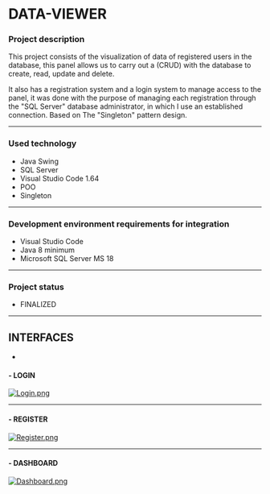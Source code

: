 # **DATA-VIEWER**

### **Project description**

This project consists of the visualization of data of registered users in the database, this panel allows us to carry out a (CRUD) with the database to create, read, update and delete.

It also has a registration system and a login system to manage access to the panel, it was done with the purpose of managing each registration through the "SQL Server" database administrator, in which I use an established connection. Based on The "Singleton" pattern design.

-----------------------------------------

### **Used technology**

- Java Swing
- SQL Server
- Visual Studio Code 1.64
- POO
- Singleton

-----------------------------------------

### **Development environment requirements for integration**

- Visual Studio Code
- Java 8 minimum
- Microsoft SQL Server MS 18

-----------------------------------------

### **Project status**

- FINALIZED

-----------------------------------------

 ## INTERFACES
 -
 


#### **- LOGIN**

[![Login.png](https://i.postimg.cc/PxGRkWkY/Login.png)](https://postimg.cc/McDD7jHp)

-----------------------------------------

#### **- REGISTER**

[![Register.png](https://i.postimg.cc/1tpYR89T/Register.png)](https://postimg.cc/N9jxpf27)

-----------------------------------------

#### **- DASHBOARD**

[![Dashboard.png](https://i.postimg.cc/g0LT5M1G/Dashboard.png)](https://postimg.cc/rdcjR98H)

